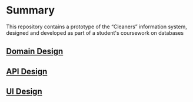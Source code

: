 # Summary

This repository contains a prototype of the “Cleaners” information system,
designed and developed as part of a student's coursework on databases


## [Domain Design](https://github.com/markdown-it/markdown-it-domain)

## [API Design](https://github.com/markdown-it/markdown-it-api)

## [UI Design](https://github.com/markdown-it/markdown-it-ui)
